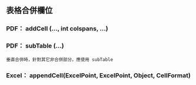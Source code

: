 ## 表格合併欄位

### PDF： addCell (..., int colspans, ...)

### PDF： subTable (...)

    垂直合併時，針對其它非合併部分，應使用 subTable

### Excel： appendCell(ExcelPoint, ExcelPoint, Object, CellFormat) 
